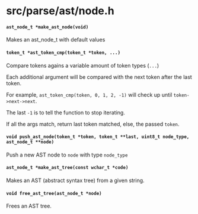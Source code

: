 # src/parse/ast/node.h

#### `ast_node_t *make_ast_node(void)`
Makes an ast_node_t with default values

#### `token_t *ast_token_cmp(token_t *token, ...)`
Compare tokens agains a variable amount of token types (`...`)

Each additional argument will be compared with the next token after the last token.

For example, `ast_token_cmp(token, 0, 1, 2, -1)` will check up until `token->next->next`.

The last `-1` is to tell the function to stop iterating.

If all the args match, return last token matched, else, the passed `token`.

#### `void push_ast_node(token_t *token, token_t **last, uint8_t node_type, ast_node_t **node)`
Push a new AST node to `node` with type `node_type`

#### `ast_node_t *make_ast_tree(const wchar_t *code)`
Makes an AST (abstract syntax tree) from a given string.

#### `void free_ast_tree(ast_node_t *node)`
Frees an AST tree.

